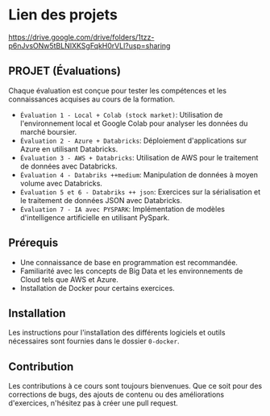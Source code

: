 # Lien des projets 
https://drive.google.com/drive/folders/1tzz-p6nJvsONw5tBLNIXKSgFqkH0rVLl?usp=sharing

## PROJET (Évaluations)

Chaque évaluation est conçue pour tester les compétences et les connaissances acquises au cours de la formation.

- `Évaluation 1 - Local + Colab (stock market)`: Utilisation de l'environnement local et Google Colab pour analyser les données du marché boursier.
- `Évaluation 2 - Azure + Databricks`: Déploiement d'applications sur Azure en utilisant Databricks.
- `Évaluation 3 - AWS + Databricks`: Utilisation de AWS pour le traitement de données avec Databricks.
- `Évaluation 4 - Databriks ++medium`: Manipulation de données à moyen volume avec Databricks.
- `Évaluation 5 et 6 - Databriks ++ json`: Exercices sur la sérialisation et le traitement de données JSON avec Databricks.
- `Évaluation 7 - IA avec PYSPARK`: Implémentation de modèles d'intelligence artificielle en utilisant PySpark.

## Prérequis

- Une connaissance de base en programmation est recommandée.
- Familiarité avec les concepts de Big Data et les environnements de Cloud tels que AWS et Azure.
- Installation de Docker pour certains exercices.

## Installation

Les instructions pour l'installation des différents logiciels et outils nécessaires sont fournies dans le dossier `0-docker`.

## Contribution

Les contributions à ce cours sont toujours bienvenues. Que ce soit pour des corrections de bugs, des ajouts de contenu ou des améliorations d'exercices, n'hésitez pas à créer une pull request.


